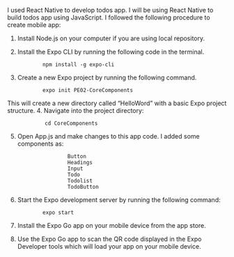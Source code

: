 I used React Native to develop todos app. I will be using React Native to build todos app using JavaScript. 
I followed the following procedure to create mobile app:
1.	Install Node.js on your computer if you are using local repository.
2.	Install the Expo CLI by running the following code in the terminal.

                npm install -g expo-cli
3.	Create a new Expo project by running the following command.

                expo init PE02-CoreComponents
This will create a new directory called “HelloWord” with a basic Expo project structure.
4.	Navigate into the project directory:

                cd CoreComponents
5.	Open App.js and make changes to this app code. I added some components as:

                        Button
                        Headings
                        Input
                        Todo
                        Todolist
                        TodoButton
6.	Start the Expo development server by running the following command:

                expo start
7.	Install the Expo Go app on your mobile device from the app store.
8.	Use the Expo Go app to scan the QR code displayed in the Expo Developer tools which will load your app on your mobile device.


